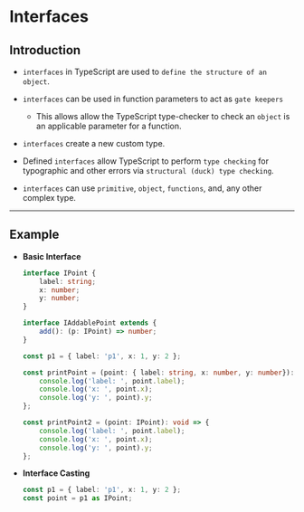 # Interfaces

## Introduction

* `interfaces` in TypeScript are used to `define the structure of an object`.

* `interfaces` can be used in function parameters to act as `gate keepers`

    * This allows allow the TypeScript type-checker to check an `object` is an applicable parameter for a function.  

* `interfaces` create a new custom type.

* Defined `interfaces` allow TypeScript to perform `type checking` for typographic and other errors via `structural (duck) type checking`.

* `interfaces` can use `primitive`, `object`, `functions`, and, any other complex type.

---

## Example

* __Basic Interface__

    ```ts
    interface IPoint {
        label: string;
        x: number;
        y: number;
    }

    interface IAddablePoint extends {
        add(): (p: IPoint) => number;
    }

    const p1 = { label: 'p1', x: 1, y: 2 };

    const printPoint = (point: { label: string, x: number, y: number}): void => {
        console.log('label: ', point.label);
        console.log('x: ', point.x);
        console.log('y: ', point).y;
    };

    const printPoint2 = (point: IPoint): void => {
        console.log('label: ', point.label);
        console.log('x: ', point.x);
        console.log('y: ', point).y;
    };


    ```  

* __Interface Casting__

    ```ts
    const p1 = { label: 'p1', x: 1, y: 2 };
    const point = p1 as IPoint;
    ```